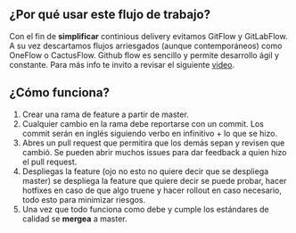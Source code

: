 ## ¿Por qué usar este flujo de trabajo?
Con el fin de **simplificar** continious delivery evitamos GitFlow y GitLabFlow. A su vez descartamos flujos arriesgados (aunque contemporáneos) como OneFlow o CactusFlow. Github flow es sencillo y permite desarrollo ágil y constante. Para más info te invito a revisar el siguiente [video](https://www.youtube.com/watch?v=2Xagp86uOuI).

## ¿Cómo funciona?
1. Crear una rama de feature a partir de master.
2. Cualquier cambio en la rama debe reportarse con un commit. Los commit serán en inglés siguiendo verbo en infinitivo + lo que se hizo.
3. Abres un pull request que permitira que los demás sepan y revisen que cambió. Se pueden abrir muchos issues para dar feedback a quien hizo el pull request.
4. Despliegas la feature (ojo no esto no quiere decir que se despliega master) se despliega la feature que quiere decir se puede probar, hacer hotfixes en caso de que algo truene y hacer rollout en caso necesario, todo esto para minimizar riesgos.
6. Una vez que todo funciona como debe y cumple los estándares de calidad se **mergea** a master.